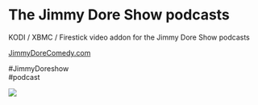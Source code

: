 The Jimmy Dore Show podcasts<br>
=============================

KODI / XBMC / Firestick video addon for the Jimmy Dore Show podcasts<br>

<a href="https://jimmydorecomedy.com/">JimmyDoreComedy.com</a><br>

#JimmyDoreshow<br>
#podcast<br>

<a href="https://jimmydorecomedy.com/"><img src="https://upisnvej69-flywheel.netdna-ssl.com/wp-content/uploads/2017/06/slider4c.jpg">
